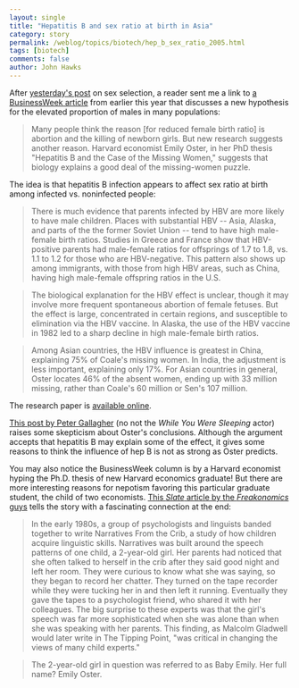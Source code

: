 ```yaml
---
layout: single 
title: "Hepatitis B and sex ratio at birth in Asia" 
category: story
permalink: /weblog/topics/biotech/hep_b_sex_ratio_2005.html
tags: [biotech] 
comments: false 
author: John Hawks 
---
```



<p>
After <a href="weblog/topics/biotech/sex_selection_working_paper_2003.html">yesterday's post</a> on sex selection, a reader sent me a link to <a href="http://www.businessweek.com/magazine/content/05_09/b3922034_mz007.htm">a BusinessWeek article</a> from earlier this year that discusses a new hypothesis for the elevated proportion of males in many populations: 
</p>

<blockquote>Many people think the reason [for reduced female birth ratio] is abortion and the killing of newborn girls. But new research suggests another reason. Harvard economist Emily Oster, in her PhD thesis "Hepatitis B and the Case of the Missing Women," suggests that biology explains a good deal of the missing-women puzzle.</blockquote>

<p>
The idea is that hepatitis B infection appears to affect sex ratio at birth among infected vs. noninfected people: 
</p>

<blockquote>There is much evidence that parents infected by HBV are more likely to have male children. Places with substantial HBV -- Asia, Alaska, and parts of the the former Soviet Union -- tend to have high male-female birth ratios. Studies in Greece and France show that HBV-positive parents had male-female ratios for offsprings of 1.7 to 1.8, vs. 1.1 to 1.2 for those who are HBV-negative. This pattern also shows up among immigrants, with those from high HBV areas, such as China, having high male-female offspring ratios in the U.S.</blockquote>

<blockquote>The biological explanation for the HBV effect is unclear, though it may involve more frequent spontaneous abortion of female fetuses. But the effect is large, concentrated in certain regions, and susceptible to elimination via the HBV vaccine. In Alaska, the use of the HBV vaccine in 1982 led to a sharp decline in high male-female birth ratios.</blockquote>

<blockquote>Among Asian countries, the HBV influence is greatest in China, explaining 75% of Coale's missing women. In India, the adjustment is less important, explaining only 17%. For Asian countries in general, Oster locates 46% of the absent women, ending up with 33 million missing, rather than Coale's 60 million or Sen's 107 million.</blockquote>

<p>
The research paper is <a href="http://www.people.fas.harvard.edu/~eoster/hepb.pdf">available online</a>. 
</p>

<p>
<a href="http://www.inquit.com/431/is-hepatitis-b-the-source-of-chinas-gender-imbalance">This post by Peter Gallagher</a> (no not the <i>While You Were Sleeping</i> actor) raises some skepticism about Oster's conclusions. Although the argument accepts that hepatitis B may explain some of the effect, it gives some reasons to think the influence of hep B is not as strong as Oster predicts. <br />
 
</p>

<p>
You may also notice the BusinessWeek column is by a Harvard economist hyping the Ph.D. thesis of new Harvard economics graduate! But there are more interesting reasons for nepotism favoring this particular graduate student, the child of two economists. <a href="http://www.slate.com/id/2119402/">This <i>Slate</i> article by the <a href="http://www.freakonomics.com/blog.php"><i>Freakonomics</i> guys</a> tells the story with a fascinating connection at the end: <br />
 
<blockquote>In the early 1980s, a group of psychologists and linguists banded together to write Narratives From the Crib, a study of how children acquire linguistic skills. Narratives was built around the speech patterns of one child, a 2-year-old girl. Her parents had noticed that she often talked to herself in the crib after they said good night and left her room. They were curious to know what she was saying, so they began to record her chatter. They turned on the tape recorder while they were tucking her in and then left it running. Eventually they gave the tapes to a psychologist friend, who shared it with her colleagues. The big surprise to these experts was that the girl's speech was far more sophisticated when she was alone than when she was speaking with her parents. This finding, as Malcolm Gladwell would later write in The Tipping Point, "was critical in changing the views of many child experts."</blockquote>

<blockquote>The 2-year-old girl in question was referred to as Baby Emily. Her full name? Emily Oster.</blockquote>


